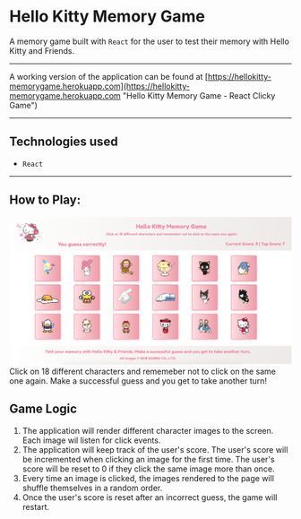 # Hello Kitty Memory Game

A memory game built with `React` for the user to test their memory with Hello Kitty and Friends.

---

A working version of the application can be found at [https://hellokitty-memorygame.herokuapp.com](https://hellokitty-memorygame.herokuapp.com "Hello Kitty Memory Game - React Clicky Game")

---

## Technologies used

- `React`

---
## How to Play:

![Hello Kitty Clicky Game](./screenshots/screenshot-hellokitty.png)
Click on 18 different characters and rememeber not to click on the same one again. Make a successful guess and you get to take another turn!

## Game Logic

1. The application will render different character images to the screen. Each image wil listen for click events.
2. The application will keep track of the user's score. The user's score will be incremented when clicking an image for the first time. The user's score will be reset to 0 if they click the same image more than once.
3. Every time an image is clicked, the images rendered to the page will shuffle themselves in a random order.
4. Once the user's score is reset after an incorrect guess, the game will restart.

